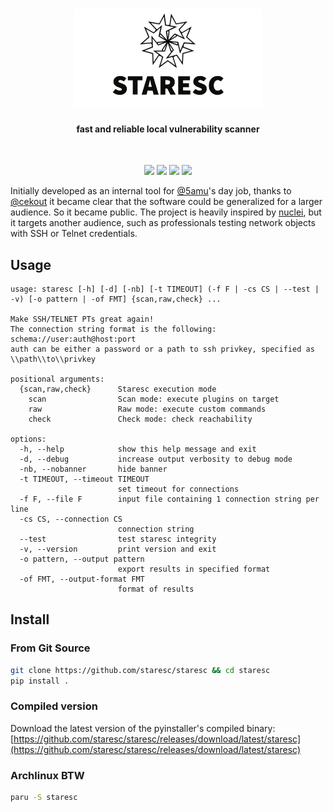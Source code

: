 <h1 align="center"><img width="300px" src="assets/cover.png" alt="Staresc"></h1>
<h4 align="center">fast and reliable local vulnerability scanner</h4>

</br>

<p align="center">

<a href="https://github.com/5amu/staresc-ng/actions/workflows/release.yml" alt="release">
<img src="https://github.com/5amu/staresc-ng/actions/workflows/release.yml/badge.svg"></a>

<a href="https://github.com/staresc/staresc/actions/workflows/documentation.yml" alt="documentation">
<img src="https://github.com/staresc/staresc/actions/workflows/documentation.yml/badge.svg"></a>

<a href="https://github.com/staresc/staresc/actions/workflows/tests.yml" alt="tests">
<img src="https://github.com/staresc/staresc/actions/workflows/tests.yml/badge.svg"></a>

<a href="https://github.com/staresc/staresc/actions/workflows/requirements.yml" alt="tests">
<img src="https://github.com/staresc/staresc/actions/workflows/requirements.yml/badge.svg"></a>

</p>



Initially developed as an internal tool for [@5amu](https://github.com/5amu)'s day job, thanks to [@cekout](https://github.com/cekout) it became clear that the software could be generalized for a larger audience. So it became public. The project is heavily inspired by [nuclei](https://github.com/projectdiscovery/nuclei), but it targets another audience, such as professionals testing network objects with SSH or Telnet credentials. 

## Usage

```
usage: staresc [-h] [-d] [-nb] [-t TIMEOUT] (-f F | -cs CS | --test | -v) [-o pattern | -of FMT] {scan,raw,check} ...

Make SSH/TELNET PTs great again!
The connection string format is the following: schema://user:auth@host:port
auth can be either a password or a path to ssh privkey, specified as \\path\\to\\privkey

positional arguments:
  {scan,raw,check}      Staresc execution mode
    scan                Scan mode: execute plugins on target
    raw                 Raw mode: execute custom commands
    check               Check mode: check reachability

options:
  -h, --help            show this help message and exit
  -d, --debug           increase output verbosity to debug mode
  -nb, --nobanner       hide banner
  -t TIMEOUT, --timeout TIMEOUT
                        set timeout for connections
  -f F, --file F        input file containing 1 connection string per line
  -cs CS, --connection CS
                        connection string
  --test                test staresc integrity
  -v, --version         print version and exit
  -o pattern, --output pattern
                        export results in specified format
  -of FMT, --output-format FMT
                        format of results
```

## Install

### From Git Source

```bash
git clone https://github.com/staresc/staresc && cd staresc
pip install .
```

### Compiled version

Download the latest version of the pyinstaller's compiled binary:
[https://github.com/staresc/staresc/releases/download/latest/staresc](https://github.com/staresc/staresc/releases/download/latest/staresc)

### Archlinux BTW

```bash
paru -S staresc
```
